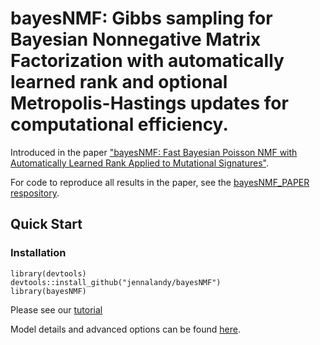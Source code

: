# bayesNMF: Gibbs sampling for Bayesian Nonnegative Matrix Factorization with automatically learned rank and optional Metropolis-Hastings updates for computational efficiency.

Introduced in the paper ["bayesNMF: Fast Bayesian Poisson NMF with Automatically Learned Rank Applied to Mutational Signatures"](https://arxiv.org/abs/2502.18674).

For code to reproduce all results in the paper, see the [bayesNMF_PAPER respository](https://github.com/jennalandy/bayesNMF_PAPER).

## Quick Start

### Installation

```{r}
library(devtools)
devtools::install_github("jennalandy/bayesNMF")
library(bayesNMF)
```

Please see our [tutorial](vignettes/bayesNMF_tutorial.pdf)

Model details and advanced options can be found [here](vignettes/advanced.pdf).
